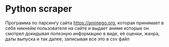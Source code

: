 # Python scraper

Программа по парсингу сайта https://animego.org, которая принимает в себя никнейм пользователя на сайте и выдает 
аниме которые он смотрел докидывая полезную информацию в виде, её оценки, жанра, даты выпуска и так далее, записывая 
все это в csv файл
